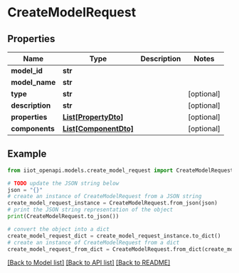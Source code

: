 # CreateModelRequest


## Properties

Name | Type | Description | Notes
------------ | ------------- | ------------- | -------------
**model_id** | **str** |  | 
**model_name** | **str** |  | 
**type** | **str** |  | [optional] 
**description** | **str** |  | [optional] 
**properties** | [**List[PropertyDto]**](PropertyDto.md) |  | [optional] 
**components** | [**List[ComponentDto]**](ComponentDto.md) |  | [optional] 

## Example

```python
from iiot_openapi.models.create_model_request import CreateModelRequest

# TODO update the JSON string below
json = "{}"
# create an instance of CreateModelRequest from a JSON string
create_model_request_instance = CreateModelRequest.from_json(json)
# print the JSON string representation of the object
print(CreateModelRequest.to_json())

# convert the object into a dict
create_model_request_dict = create_model_request_instance.to_dict()
# create an instance of CreateModelRequest from a dict
create_model_request_from_dict = CreateModelRequest.from_dict(create_model_request_dict)
```
[[Back to Model list]](../README.md#documentation-for-models) [[Back to API list]](../README.md#documentation-for-api-endpoints) [[Back to README]](../README.md)


